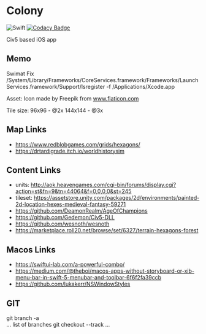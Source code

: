 # Colony

![Swift](https://github.com/mrommel/Colony/workflows/Swift/badge.svg) [![Codacy Badge](https://app.codacy.com/project/badge/Grade/250267c7467d403c9a3c1c0b4af7271f)](https://www.codacy.com/gh/mrommel/Colony/dashboard?utm_source=github.com&amp;utm_medium=referral&amp;utm_content=mrommel/Colony&amp;utm_campaign=Badge_Grade)

Civ5 based iOS app

## Memo

Swimat Fix
/System/Library/Frameworks/CoreServices.framework/Frameworks/LaunchServices.framework/Support/lsregister -f /Applications/Xcode.app

Asset:
Icon made by Freepik from www.flaticon.com

Tile size:
96x96 - @2x
144x144 - @3x

## Map Links
- https://www.redblobgames.com/grids/hexagons/
- https://drtardigrade.itch.io/worldhistorysim

## Content Links
- units: http://aok.heavengames.com/cgi-bin/forums/display.cgi?action=st&fn=9&tn=44064&f=0,0,0,0&st=245
- tileset: https://assetstore.unity.com/packages/2d/environments/painted-2d-location-hexes-medieval-fantasy-59271
- https://github.com/DeamonRealm/AgeOfChampions
- https://github.com/Gedemon/Civ5-DLL
- https://github.com/wesnoth/wesnoth
- https://marketplace.roll20.net/browse/set/6327/terrain-hexagons-forest

## Macos Links
- https://swiftui-lab.com/a-powerful-combo/
- https://medium.com/@theboi/macos-apps-without-storyboard-or-xib-menu-bar-in-swift-5-menubar-and-toolbar-6f6f2fa39ccb
- https://github.com/lukakerr/NSWindowStyles

## GIT
git branch -a    
... list of branches
git checkout --track ...
